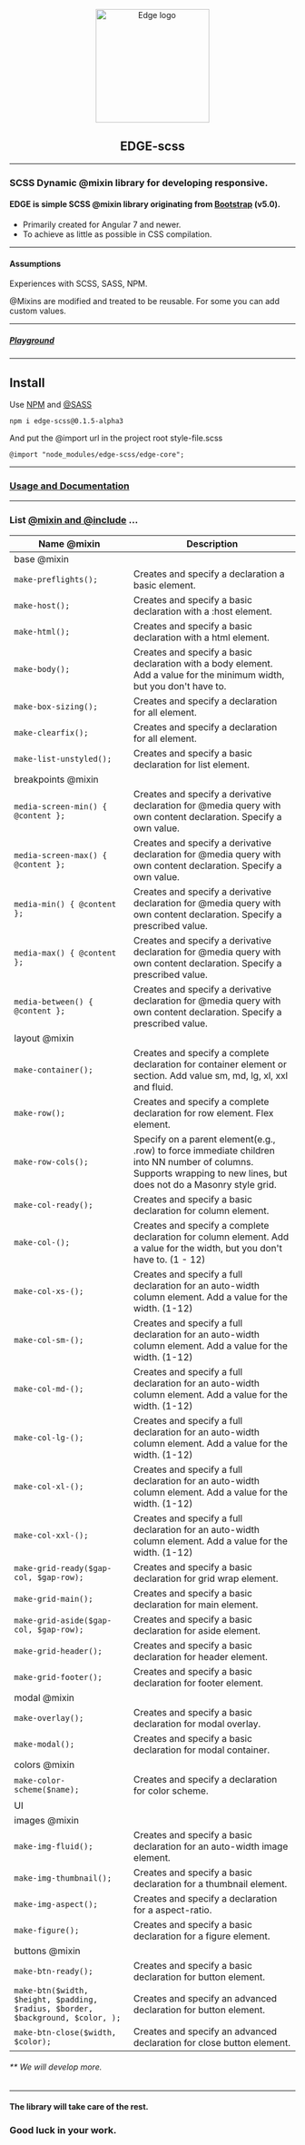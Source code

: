 <p align="center">
  <a href="https://github.com/mark-shark/edge-scss#readme">
    <img src="https://lh3.googleusercontent.com/aGuU3IVyGPI16_dc9fMKYD1KjnVVqmwc7p7PJ7uojdAP6C22BgtXrL3PCKHOfYqz_TOOZbAkqe5aaTorjzFzAqttivtbg_eNjsnJwSlRZEFIq7DgmU-IsaJSTCDkgWBM7StimwZZ1VfuDKKZGHBsEvQ5eHGZE-EwxxZ_bqiyEA1sbkJaFEJ03R210_tSR59xFCqlfT2wu1mPQLpHcUuwOJC3ehwko9kZbtJnk9r8spEv5qjFyIcjhhXV3_5MlPFLo6K8y0A1A0Xe1Ku4BvobYru1neprc3olgeEGKIdEJRdLCTjYnJwc2kRviLPmh2aJjsE_72K77x9AOmjjR5P8klrG4hXXCC-CtDJy7-SY-CAAPDsJHi4dbP7P9xWVcdQpGASpc3Uo6Fu24Wgm-OWv-J8mV6emz7PVqrhJKTETtNudx-qBmIDgKRugRk2FAudCuFbtNsasSodD1ZpQOJVmwdLJ2-GE-tCUnXjdwceM9gJLzygnYEcOeBPt1zAOaFB5yfoY2hQ2BV6PtWSIYdmJ9vp-t65MUuOZAfvhMT54tKLI9sELVmeykIqfLiGUDOPW0yaaluc5KSe0OwyKQttPTasp7xsNTVr7gWJLiiDAYuirwJk1iF1FWL4QgIWmglFqrdtWuqBxzh3VYnry6WXfEll_QmlXlPti4RQsDoISHHsAnx7olt9U7tKqzdP-pRXPmFonk2mICgsnKiHB29yCCS87UsAcqy_ENkNxqdslmeGXrkC7hiJcxkxcNwswFAbei0mOPsB0Tnge63bfI6SsLMK6qZy6-zYwYK6pnEu9reivBZZJNwIzBHlKQaygfjzs8Q7-y3RFv5YEkH4yRIyUse4RU3iLa4onu4Wn_B9l7ZbvEZ8wR2uKyhrq3xaWr7xcUfM_J2FL9VFBxcJ8up__gk_Uplg09r76Sl_QIu1Hc_Gs=s200-no?authuser=0" alt="Edge logo" width="200" height="200" title="Edge">
  </a>
</p>

<h2 align="center">EDGE-scss</h2>

---
### SCSS Dynamic @mixin library for developing responsive.
#### EDGE is simple SCSS @mixin library originating from [Bootstrap](https://getbootstrap.com/) (v5.0).
- Primarily created for Angular 7 and newer. 
- To achieve as little as possible in CSS compilation.

---
#### Assumptions 
Experiences with SCSS, SASS, NPM.

@Mixins are modified and treated to be reusable. For some you can add custom values.

---
##### [Playground](https://stackblitz.com/edit/angular-ivy-cdlzyj?file=src/app/app.component.scss)

---
## Install

Use [NPM](https://www.npmjs.com/) and [@SASS](https://sass-lang.com/) 

    npm i edge-scss@0.1.5-alpha3

And put the @import url in the project root style-file.scss

    @import "node_modules/edge-scss/edge-core";

---
### [Usage and Documentation](https://github.com/mark-shark/edge-scss/blob/main/Documentation.md)

---

### List [@mixin and @include](https://sass-lang.com/documentation/at-rules/mixin) ...

        
| Name @mixin                                                                     | Description                                                                                                                                                          |
|---------------------------------------------------------------------------------|----------------------------------------------------------------------------------------------------------------------------------------------------------------------|
| base @mixin                                                                     |                                                                                                                                                                      |
| `make-preflights();`                                                            | Creates and specify a declaration a basic element.                                                                                                                   |
| `make-host();`                                                                  | Creates and specify a basic declaration with a :host element.                                                                                                        |
| `make-html();`                                                                  | Creates and specify a basic declaration with a html element.                                                                                                         |
| `make-body();`                                                                  | Creates and specify a basic declaration with a body element. Add a value for the minimum width, but you don't have to.                                               |
| `make-box-sizing();`                                                            | Creates and specify a declaration for all element.                                                                                                                   |
| `make-clearfix();`                                                              | Creates and specify a declaration for all element.                                                                                                                   |
| `make-list-unstyled();`                                                         | Creates and specify a basic declaration for list element.                                                                                                            |
| breakpoints @mixin                                                              |                                                                                                                                                                      |
| `media-screen-min() { @content };`                                              | Creates and specify a derivative declaration for @media query with own content declaration. Specify a own value.                                                     |
| `media-screen-max() { @content };`                                              | Creates and specify a derivative declaration for @media query with own content declaration. Specify a own value.                                                     |
| `media-min() { @content };`                                                     | Creates and specify a derivative declaration for @media query with own content declaration. Specify a prescribed value.                                              |
| `media-max() { @content };`                                                     | Creates and specify a derivative declaration for @media query with own content declaration. Specify a prescribed value.                                              |
| `media-between() { @content };`                                                 | Creates and specify a derivative declaration for @media query with own content declaration. Specify a prescribed value.                                              |
| layout @mixin                                                                   |                                                                                                                                                                      |
| `make-container();`                                                             | Creates and specify a complete declaration for container element or section. Add value sm, md, lg, xl, xxl and fluid.                                                |
| `make-row();`                                                                   | Creates and specify a complete declaration for row element. Flex element.                                                                                            |
| `make-row-cols();`                                                              | Specify on a parent element(e.g., .row) to force immediate children into NN number of columns. Supports wrapping to new lines, but does not do a Masonry style grid. |
| `make-col-ready();`                                                             | Creates and specify a basic declaration for column element.                                                                                                          |
| `make-col-();`                                                                  | Creates and specify a complete declaration for column element. Add a value for the width, but you don't have to. (1 - 12)                                            |
| `make-col-xs-();`                                                               | Creates and specify a full declaration for an auto-width column element. Add a value for the width. (1-12)                                                           |
| `make-col-sm-();`                                                               | Creates and specify a full declaration for an auto-width column element. Add a value for the width. (1-12)                                                           |
| `make-col-md-();`                                                               | Creates and specify a full declaration for an auto-width column element. Add a value for the width. (1-12)                                                           |
| `make-col-lg-();`                                                               | Creates and specify a full declaration for an auto-width column element. Add a value for the width. (1-12)                                                           |
| `make-col-xl-();`                                                               | Creates and specify a full declaration for an auto-width column element. Add a value for the width. (1-12)                                                           |
| `make-col-xxl-();`                                                              | Creates and specify a full declaration for an auto-width column element. Add a value for the width. (1-12)                                                           |                                                                                                                                                                                                                                                                                                                                  |
| `make-grid-ready($gap-col, $gap-row);`                                          | Creates and specify a basic declaration for grid wrap element.                                                                                                       |
| `make-grid-main();`                                                             | Creates and specify a basic declaration for main element.                                                                                                            |
| `make-grid-aside($gap-col, $gap-row);`                                          | Creates and specify a basic declaration for aside element.                                                                                                           |
| `make-grid-header();`                                                           | Creates and specify a basic declaration for header element.                                                                                                          |
| `make-grid-footer();`                                                           | Creates and specify a basic declaration for footer element.                                                                                                          |
| modal @mixin                                                                    |                                                                                                                                                                      |
| `make-overlay();`                                                               | Creates and specify a basic declaration for modal overlay.                                                                                                           |
| `make-modal();`                                                                 | Creates and specify a basic declaration for modal container.                                                                                                         |
| colors @mixin                                                                   |                                                                                                                                                                      |
| `make-color-scheme($name);`                                                     | Creates and specify a declaration for color scheme.                                                                                                                  |
| UI                                                                              |                                                                                                                                                                      |
| images @mixin                                                                   |                                                                                                                                                                      |
| `make-img-fluid();`                                                             | Creates and specify a basic declaration for an auto-width image element.                                                                                             |
| `make-img-thumbnail();`                                                         | Creates and specify a basic declaration for a thumbnail element.                                                                                                     |
| `make-img-aspect();`                                                            | Creates and specify a declaration for a aspect-ratio.                                                                                                                |
| `make-figure();`                                                                | Creates and specify a basic declaration for a figure element.                                                                                                        |
| buttons @mixin                                                                  |                                                                                                                                                                      |
| `make-btn-ready();`                                                             | Creates and specify a basic declaration for button element.                                                                                                          |
| `make-btn($width, $height, $padding, $radius, $border, $background, $color, );` | Creates and specify an advanced declaration for button element.                                                                                                      |
| `make-btn-close($width, $color);`                                               | Creates and specify an advanced declaration for close button element.                                                                                                |


###### ** We will develop more.

---
#### The library will take care of the rest.
### Good luck in your work.
